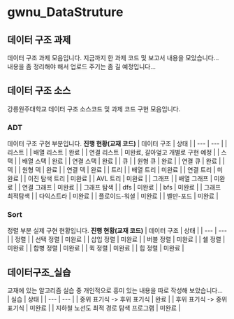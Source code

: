 # gwnu_DataStruture

## 데이터 구조 과제
데이터 구조 과제 모음입니다. 지금까지 한 과제 코드 및 보고서 내용을 모았습니다...    
내용을 좀 정리해야 해서 업로드 주기는 좀 길 예정입니다...
## 데이터 구조 소스
강릉원주대학교 데이터 구조 소스코드 및 과제 코드 구현 모음입니다.  
### ADT
데이터 구조 구현 부분입니다.
**진행 현황(교재 코드)**
| 데이터 구조 | 상태 |
| --- | --- |
| 리스트 |
| 배열 리스트 | 완료 |
| 연결 리스트 | 미완료, 갈아엎고 개별로 구현 예정 |
| 스택 |
| 배열 스택 | 완료 |
| 연결 스택 | 완료 |
| 큐 |
| 원형 큐 | 완료 |
| 연결 큐 | 완료 |
| 덱 |
| 원형 덱 | 완료 |
| 연결 덱 | 완료 |
| 트리 |
| 배열 트리 | 미완료 |
| 연결 트리 | 미완료 |
| 이진 탐색 트리 | 미완료 |
| AVL 트리 | 미완료 |
| 그래프 |
| 배열 그래프 | 미완료 |
| 연결 그래프 | 미완료 |
| 그래프 탐색 |
| dfs | 미완료 |
| bfs | 미완료 |
| 그래프 최적탐색 |
| 다익스트라 | 미완료 |
| 플로이드-워셜 | 미완료 |
| 벨만-포드 | 미완료 |
### Sort
정렬 부분 실제 구현 현황입니다.
**진행 현황(교재 코드)**
| 데이터 구조 | 상태 |
| --- | --- |
| 정렬 |
| 선택 정렬 | 미완료 |
| 삽입 정렬 | 미완료 |
| 버블 정렬 | 미완료 |
| 쉘 정렬 | 미완료 |
| 합병 정렬 | 미완료 |
| 퀵 정렬 | 미완료 |
| 힙 정렬 | 미완료 |
## 데이터구조_실습
교재에 있는 알고리즘 실습 중 개인적으로 흥미 있는 내용을 따로 작성해 보았습니다...    
| 실습 | 상태 |
| --- | --- |
| 중위 표기식 -> 후위 표기식 | 완료 |
| 후위 표기식 -> 중위 표기식 | 미완료 |
| 지하철 노선도 최적 경로 탐색 프로그램 | 미완료 |